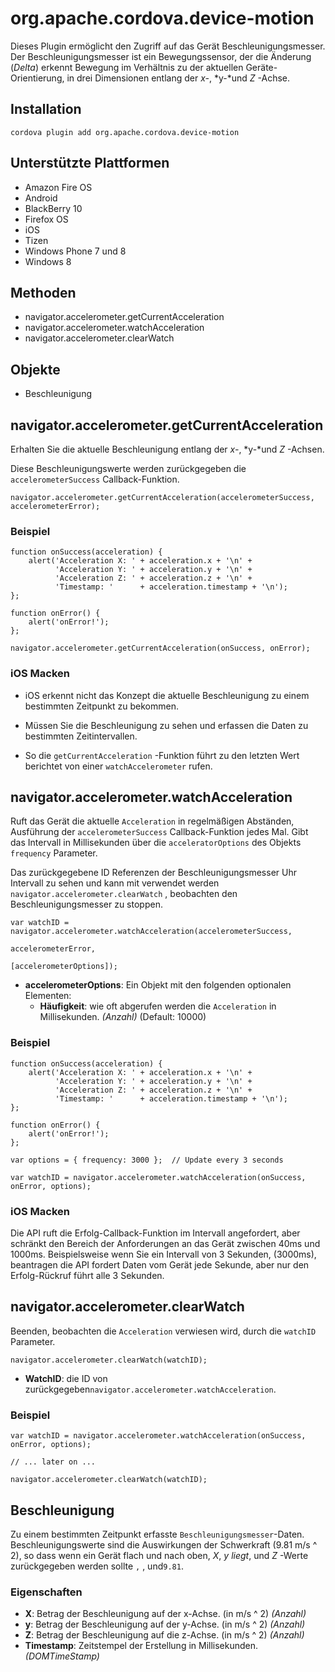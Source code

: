 <!---
    Licensed to the Apache Software Foundation (ASF) under one
    or more contributor license agreements.  See the NOTICE file
    distributed with this work for additional information
    regarding copyright ownership.  The ASF licenses this file
    to you under the Apache License, Version 2.0 (the
    "License"); you may not use this file except in compliance
    with the License.  You may obtain a copy of the License at

      http://www.apache.org/licenses/LICENSE-2.0

    Unless required by applicable law or agreed to in writing,
    software distributed under the License is distributed on an
    "AS IS" BASIS, WITHOUT WARRANTIES OR CONDITIONS OF ANY
    KIND, either express or implied.  See the License for the
    specific language governing permissions and limitations
    under the License.
-->

# org.apache.cordova.device-motion

Dieses Plugin ermöglicht den Zugriff auf das Gerät Beschleunigungsmesser. Der Beschleunigungsmesser ist ein Bewegungssensor, der die Änderung (*Delta*) erkennt Bewegung im Verhältnis zu der aktuellen Geräte-Orientierung, in drei Dimensionen entlang der *x-*, *y-*und *Z* -Achse.

## Installation

    cordova plugin add org.apache.cordova.device-motion
    

## Unterstützte Plattformen

*   Amazon Fire OS
*   Android
*   BlackBerry 10
*   Firefox OS
*   iOS
*   Tizen
*   Windows Phone 7 und 8
*   Windows 8

## Methoden

*   navigator.accelerometer.getCurrentAcceleration
*   navigator.accelerometer.watchAcceleration
*   navigator.accelerometer.clearWatch

## Objekte

*   Beschleunigung

## navigator.accelerometer.getCurrentAcceleration

Erhalten Sie die aktuelle Beschleunigung entlang der *x-*, *y-*und *Z* -Achsen.

Diese Beschleunigungswerte werden zurückgegeben die `accelerometerSuccess` Callback-Funktion.

    navigator.accelerometer.getCurrentAcceleration(accelerometerSuccess, accelerometerError);
    

### Beispiel

    function onSuccess(acceleration) {
        alert('Acceleration X: ' + acceleration.x + '\n' +
              'Acceleration Y: ' + acceleration.y + '\n' +
              'Acceleration Z: ' + acceleration.z + '\n' +
              'Timestamp: '      + acceleration.timestamp + '\n');
    };
    
    function onError() {
        alert('onError!');
    };
    
    navigator.accelerometer.getCurrentAcceleration(onSuccess, onError);
    

### iOS Macken

*   iOS erkennt nicht das Konzept die aktuelle Beschleunigung zu einem bestimmten Zeitpunkt zu bekommen.

*   Müssen Sie die Beschleunigung zu sehen und erfassen die Daten zu bestimmten Zeitintervallen.

*   So die `getCurrentAcceleration` -Funktion führt zu den letzten Wert berichtet von einer `watchAccelerometer` rufen.

## navigator.accelerometer.watchAcceleration

Ruft das Gerät die aktuelle `Acceleration` in regelmäßigen Abständen, Ausführung der `accelerometerSuccess` Callback-Funktion jedes Mal. Gibt das Intervall in Millisekunden über die `acceleratorOptions` des Objekts `frequency` Parameter.

Das zurückgegebene ID Referenzen der Beschleunigungsmesser Uhr Intervall zu sehen und kann mit verwendet werden `navigator.accelerometer.clearWatch` , beobachten den Beschleunigungsmesser zu stoppen.

    var watchID = navigator.accelerometer.watchAcceleration(accelerometerSuccess,
                                                           accelerometerError,
                                                           [accelerometerOptions]);
    

*   **accelerometerOptions**: Ein Objekt mit den folgenden optionalen Elementen: 
    *   **Häufigkeit**: wie oft abgerufen werden die `Acceleration` in Millisekunden. *(Anzahl)* (Default: 10000)

### Beispiel

    function onSuccess(acceleration) {
        alert('Acceleration X: ' + acceleration.x + '\n' +
              'Acceleration Y: ' + acceleration.y + '\n' +
              'Acceleration Z: ' + acceleration.z + '\n' +
              'Timestamp: '      + acceleration.timestamp + '\n');
    };
    
    function onError() {
        alert('onError!');
    };
    
    var options = { frequency: 3000 };  // Update every 3 seconds
    
    var watchID = navigator.accelerometer.watchAcceleration(onSuccess, onError, options);
    

### iOS Macken

Die API ruft die Erfolg-Callback-Funktion im Intervall angefordert, aber schränkt den Bereich der Anforderungen an das Gerät zwischen 40ms und 1000ms. Beispielsweise wenn Sie ein Intervall von 3 Sekunden, (3000ms), beantragen die API fordert Daten vom Gerät jede Sekunde, aber nur den Erfolg-Rückruf führt alle 3 Sekunden.

## navigator.accelerometer.clearWatch

Beenden, beobachten die `Acceleration` verwiesen wird, durch die `watchID` Parameter.

    navigator.accelerometer.clearWatch(watchID);
    

*   **WatchID**: die ID von zurückgegeben`navigator.accelerometer.watchAcceleration`.

### Beispiel

    var watchID = navigator.accelerometer.watchAcceleration(onSuccess, onError, options);
    
    // ... later on ...
    
    navigator.accelerometer.clearWatch(watchID);
    

## Beschleunigung

Zu einem bestimmten Zeitpunkt erfasste `Beschleunigungsmesser`-Daten. Beschleunigungswerte sind die Auswirkungen der Schwerkraft (9.81 m/s ^ 2), so dass wenn ein Gerät flach und nach oben, *X*, *y liegt*, und *Z* -Werte zurückgegeben werden sollte `` , `` , und`9.81`.

### Eigenschaften

*   **X**: Betrag der Beschleunigung auf der x-Achse. (in m/s ^ 2) *(Anzahl)*
*   **y**: Betrag der Beschleunigung auf der y-Achse. (in m/s ^ 2) *(Anzahl)*
*   **Z**: Betrag der Beschleunigung auf die z-Achse. (in m/s ^ 2) *(Anzahl)*
*   **Timestamp**: Zeitstempel der Erstellung in Millisekunden. *(DOMTimeStamp)*